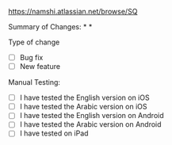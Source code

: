https://namshi.atlassian.net/browse/SQ

Summary of Changes:
* 
* 

Type of change

- [ ] Bug fix
- [ ] New feature
      
Manual Testing:
- [ ] I have tested the English version on iOS
- [ ] I have tested the Arabic version on iOS
- [ ] I have tested the English version on Android
- [ ] I have tested the Arabic version on Android
- [ ] I have tested on iPad
